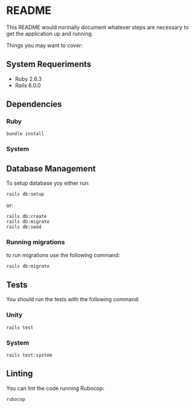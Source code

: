 # README

This README would normally document whatever steps are necessary to get the
application up and running.

Things you may want to cover:

## System Requeriments

- Ruby 2.6.3
- Rails 6.0.0

## Dependencies

### Ruby
    bundle install

### System

## Database Management

To setup database yoy either run:

    rails db:setup

or:

    rails db:create
    rails db:migrate
    rails db:seed

### Running migrations

to run migrations use the following command:

    rails db:migrate

## Tests

You should run the tests with the following command:
### Unity
    rails test

### System
    rails test:system

## Linting

You can lint the code running Rubocop:

    rubocop
